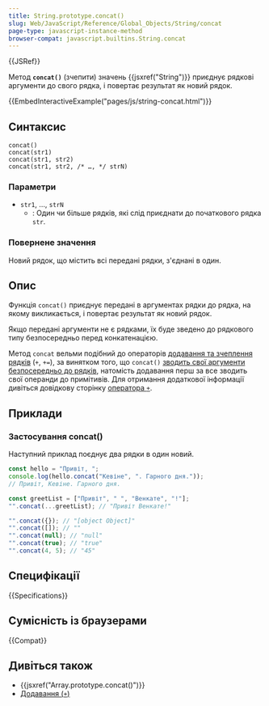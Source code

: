 ```yaml
---
title: String.prototype.concat()
slug: Web/JavaScript/Reference/Global_Objects/String/concat
page-type: javascript-instance-method
browser-compat: javascript.builtins.String.concat
---
```


{{JSRef}}

Метод **`concat()`** (зчепити) значень {{jsxref("String")}} приєднує рядкові аргументи до свого рядка, і повертає результат як новий рядок.

{{EmbedInteractiveExample("pages/js/string-concat.html")}}

## Синтаксис

```js-nolint
concat()
concat(str1)
concat(str1, str2)
concat(str1, str2, /* …, */ strN)
```

### Параметри

- `str1`, …, `strN`
  - : Один чи більше рядків, які слід приєднати до початкового рядка `str`.

### Повернене значення

Новий рядок, що містить всі передані рядки, з'єднані в один.

## Опис

Функція `concat()` приєднує передані в аргументах рядки до рядка, на якому викликається, і повертає результат як новий рядок.

Якщо передані аргументи не є рядками, їх буде зведено до рядкового типу безпосередньо перед конкатенацією.

Метод `concat` вельми подібний до операторів [додавання та зчеплення рядків](/uk/docs/Web/JavaScript/Reference/Operators/Addition) (`+`, `+=`), за винятком того, що `concat()` [зводить свої аргументи безпосередньо до рядків](/uk/docs/Web/JavaScript/Reference/Global_Objects/String#zvedennia-do-riadka), натомість додавання перш за все зводить свої операнди до примітивів. Для отримання додаткової інформації дивіться довідкову сторінку [оператора `+`](/uk/docs/Web/JavaScript/Reference/Operators/Addition).

## Приклади

### Застосування concat()

Наступний приклад поєднує два рядки в один новий.

```js
const hello = "Привіт, ";
console.log(hello.concat("Кевіне", ". Гарного дня."));
// Привіт, Кевіне. Гарного дня.

const greetList = ["Привіт", " ", "Венкате", "!"];
"".concat(...greetList); // "Привіт Венкате!"

"".concat({}); // "[object Object]"
"".concat([]); // ""
"".concat(null); // "null"
"".concat(true); // "true"
"".concat(4, 5); // "45"
```

## Специфікації

{{Specifications}}

## Сумісність із браузерами

{{Compat}}

## Дивіться також

- {{jsxref("Array.prototype.concat()")}}
- [Додавання (`+`)](/uk/docs/Web/JavaScript/Reference/Operators/Addition)
